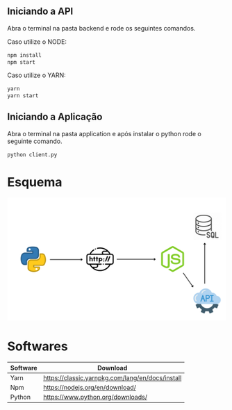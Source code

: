 
## Iniciando a API

Abra o terminal na pasta backend e rode os seguintes comandos.

Caso utilize o NODE:
```
npm install
npm start
```
Caso utilize o YARN:
```
yarn
yarn start
```


## Iniciando a Aplicação

Abra o terminal na pasta application e após instalar o python rode o seguinte comando.

```
python client.py
```
# Esquema
![ESQUEMA](/README/ARQUITETURA.png "Esquema")


# Softwares

| Software | Download |
| ------ | ------ |
| Yarn | https://classic.yarnpkg.com/lang/en/docs/install |
| Npm | https://nodejs.org/en/download/ |
| Python | https://www.python.org/downloads/ |

